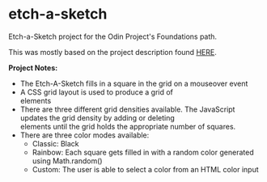 # etch-a-sketch
Etch-a-Sketch project for the Odin Project's Foundations path.

This was mostly based on the project description found [HERE](https://www.theodinproject.com/courses/foundations/lessons/etch-a-sketch-project).

**Project Notes:**
- The Etch-A-Sketch fills in a square in the grid on a mouseover event
- A CSS grid layout is used to produce a grid of <div> elements
- There are three different grid densities available. The JavaScript updates the grid density by adding or deleting <div> elements until the grid holds the appropriate number of squares. 
- There are three color modes available:
  - Classic: Black
  - Rainbow: Each square gets filled in with a random color generated using Math.random()
  - Custom: The user is able to select a color from an HTML color input


